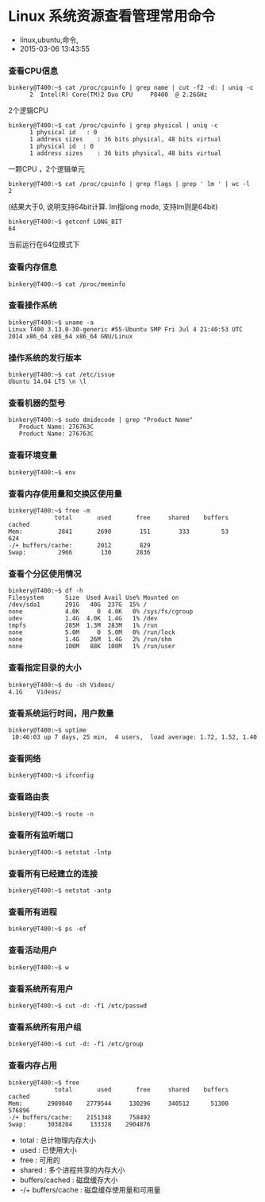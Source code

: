# Linux 系统资源查看管理常用命令
- linux,ubuntu,命令,
- 2015-03-06 13:43:55


### 查看CPU信息

    binkery@T400:~$ cat /proc/cpuinfo | grep name | cut -f2 -d: | uniq -c
          2  Intel(R) Core(TM)2 Duo CPU     P8400  @ 2.26GHz

2个逻辑CPU

    binkery@T400:~$ cat /proc/cpuinfo | grep physical | uniq -c
          1 physical id   : 0
          1 address sizes    : 36 bits physical, 48 bits virtual
          1 physical id  : 0
          1 address sizes    : 36 bits physical, 48 bits virtual

一颗CPU ，2个逻辑单元

    binkery@T400:~$ cat /proc/cpuinfo | grep flags | grep ' lm ' | wc -l
    2

(结果大于0, 说明支持64bit计算. lm指long mode, 支持lm则是64bit) 

    binkery@T400:~$ getconf LONG_BIT
    64

当前运行在64位模式下

### 查看内存信息


    binkery@T400:~$ cat /proc/meminfo

### 查看操作系统

    binkery@T400:~$ uname -a
    Linux T400 3.13.0-30-generic #55-Ubuntu SMP Fri Jul 4 21:40:53 UTC 2014 x86_64 x86_64 x86_64 GNU/Linux

### 操作系统的发行版本

    binkery@T400:~$ cat /etc/issue
    Ubuntu 14.04 LTS \n \l

### 查看机器的型号

    binkery@T400:~$ sudo dmidecode | grep "Product Name"
       Product Name: 276763C
       Product Name: 276763C

### 查看环境变量

    binkery@T400:~$ env

### 查看内存使用量和交换区使用量

    binkery@T400:~$ free -m
                 total       used       free     shared    buffers     cached
    Mem:          2841       2690        151        333         53        624
    -/+ buffers/cache:       2012        829
    Swap:         2966        130       2836

### 查看个分区使用情况

    binkery@T400:~$ df -h
    Filesystem      Size  Used Avail Use% Mounted on
    /dev/sda1       291G   40G  237G  15% /
    none            4.0K     0  4.0K   0% /sys/fs/cgroup
    udev            1.4G  4.0K  1.4G   1% /dev
    tmpfs           285M  1.3M  283M   1% /run
    none            5.0M     0  5.0M   0% /run/lock
    none            1.4G   26M  1.4G   2% /run/shm
    none            100M   88K  100M   1% /run/user

### 查看指定目录的大小

    binkery@T400:~$ du -sh Videos/
    4.1G    Videos/

### 查看系统运行时间，用户数量

    binkery@T400:~$ uptime
     10:46:03 up 7 days, 25 min,  4 users,  load average: 1.72, 1.52, 1.40

### 查看网络

    binkery@T400:~$ ifconfig

### 查看路由表

    binkery@T400:~$ route -n

### 查看所有监听端口

    binkery@T400:~$ netstat -lntp

### 查看所有已经建立的连接

    binkery@T400:~$ netstat -antp

### 查看所有进程

    binkery@T400:~$ ps -ef

### 查看活动用户

    binkery@T400:~$ w

### 查看系统所有用户

    binkery@T400:~$ cut -d: -f1 /etc/passwd

### 查看系统所有用户组

    binkery@T400:~$ cut -d: -f1 /etc/group

### 查看内存占用

    binkery@T400:~$ free
                 total       used       free     shared    buffers     cached
    Mem:       2909840    2779544     130296     340512      51300     576896
    -/+ buffers/cache:    2151348     758492
    Swap:      3038204     133328    2904876

* total : 总计物理内存大小
* used : 已使用大小
* free : 可用的
* shared : 多个进程共享的内存大小
* buffers/cached : 磁盘缓存大小
* -/+ buffers/cache : 磁盘缓存使用量和可用量